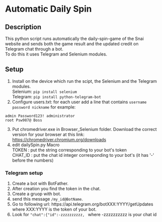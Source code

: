# Automatic Daily Spin

## Description
This python script runs automatically the daily-spin-game of the Snai website and sends both the game result and the updated credit on Telegram chat through a bot.  
To do this it uses Telegram and Selenium modules.

## Setup
1. Install on the device which run the scipt, the Selenium and the Telegram modules.  
Selenium: ```pip install selenium```  
Telegram: ```pip install python-telegram-bot```
2. Configure users.txt: for each user add a line that contains ```username password nickname``` for example:  
```
admin Password123! administrator
root Psw987@ Boss
```
3. Put chromedriver.exe in Browser_Selenium folder. Download the correct version for your browser at this link: https://chromedriver.chromium.org/downloads
4. edit dailySpin.py Macro  
TOKEN : put the string corresponding to your bot's token  
CHAT_ID : put the chat id integer corresponding to your bot's (it has '-' before the numbers)
### Telegram setup
1. Create a bot with BotFather.
2. After creation you find the token in the chat.
3. Create a gruop with bot.
4. send this message ```/my_id@BotName```.
5. Go to following url: ht<span>tps://api.telegram.org/botXXX:YYYY/getUpdates</span> where XXX:YYYY is the token of your bot.
6. Look for ```"chat":{"id":-zzzzzzzzzz, ``` where -zzzzzzzzzz is your chat id
